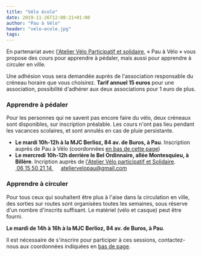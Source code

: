 ```yaml
---
title: "Vélo école"
date: 2019-11-26T12:08:21+01:00
author: "Pau à Vélo"
header: "velo-ecole.jpg"
tags:
---
```


En partenariat avec [l'Atelier Vélo Participatif et solidaire][atelier], « Pau à Vélo » vous propose des cours pour apprendre à pédaler, mais aussi pour apprendre à circuler en ville.

Une adhésion vous sera demandée auprès de l'association responsable du créneau 
horaire que vous choisirez. **Tarif annuel 15  euros** pour une association,
 possibilité d'adhérer aux deux associations pour 1 euro de plus.

### Apprendre à pédaler

Pour les personnes qui ne savent pas encore faire du vélo, deux créneaux sont 
disponibles, sur inscription préalable. Les cours n'ont pas lieu pendant les 
vacances scolaires, et sont annulés en cas de pluie persistante.

* **Le mardi 10h-12h à la MJC Berlioz, 84 av. de Buros, à Pau**.
  Inscription auprès de Pau à Vélo (coordonnées [en bas de cette page]( #footer))
* **Le mercredi 10h-12h derrière le Bel Ordinnaire, allée Montesquieu, à Billère**.
  Incription auprès de [l'Atelier Vélo participatif et Solidaire][atelier]. <a href="tel:+33615502115" class="fas fa-phone-square">&nbsp;06 15 50 21 14 </a>&nbsp;&nbsp;&nbsp; <span class="fas fa-at"> ateliervelopau@gmail.com</span>





### Apprendre à circuler

Pour tous ceux qui souhaitent être plus à l'aise dans la circulation en ville,
des sorties sur routes sont organisées toutes les semaines, sous réserve d'un
nombre d'inscrits suffisant. Le matériel (vélo et casque) peut être fourni.

**Le mardi de 14h à 16h à la MJC Berlioz, 84 av. de Buros, à Pau**.

Il est nécessaire de s'inscrire pour participer à ces sessions, contactez-nous
aux coordonnées indiquées en [bas de page].


[bas de page]: #footer
[adhésion à notre association]: /#adhérer
[atelier]: http://ateliervelopau.fr
